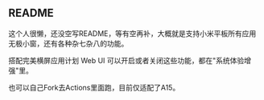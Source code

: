 ## README

这个人很懒，还没空写README，等有空再补，大概就是支持小米平板所有应用无极小窗，还有各种杂七杂八的功能。

搭配完美横屏应用计划 Web UI 可以开启或者关闭这些功能，都在"系统体验增强"里。

也可以自己Fork去Actions里面跑，目前仅适配了A15。

